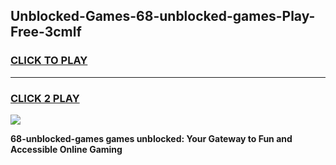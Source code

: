 
## Unblocked-Games-68-unblocked-games-Play-Free-3cmlf
<h3>
<a href="https://premium76.site?title=68-unblocked-games&ref=18A">CLICK TO PLAY</a></h3>
<hr>

<h3>
<a href="https://premium76.site?title=68-unblocked-games&ref=18A">CLICK 2 PLAY</a>
  
</h3>

<a href="https://premium76.site?title=68-unblocked-games&ref=18A"><img src="https://clearcache.store/games.png"></a>


**68-unblocked-games games unblocked: Your Gateway to Fun and Accessible Online Gaming**
